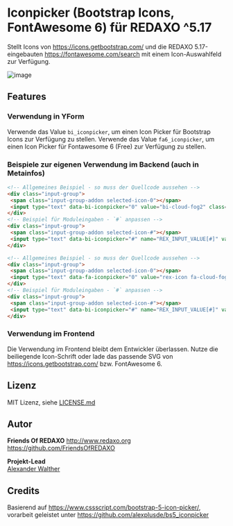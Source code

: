 # Iconpicker (Bootstrap Icons, FontAwesome 6) für REDAXO ^5.17

Stellt Icons von <https://icons.getbootstrap.com/> und die REDAXO 5.17-eingebauten <https://fontawesome.com/search> mit einem Icon-Auswahlfeld zur Verfügung.

![image](https://github.com/FriendsOfREDAXO/iconpicker/assets/3855487/c8360b9f-0a77-48e7-a7e9-02756c9fb9a4)

## Features

### Verwendung in YForm

Verwende das Value `bi_iconpicker`, um einen Icon Picker für Bootstrap Icons zur Verfügung zu stellen.
Verwende das Value `fa6_iconpicker`, um einen Icon Picker für Fontawesome 6 (Free) zur Verfügung zu stellen.

### Beispiele zur eigenen Verwendung im Backend (auch in Metainfos)

```html
<!-- Allgemeines Beispiel - so muss der Quellcode aussehen -->
<div class="input-group">
 <span class="input-group-addon selected-icon-0"></span>
 <input type="text" data-bi-iconpicker="0" value="bi-cloud-fog2" class="form-control bi-iconpicker" />
</div>
<!-- Beispiel für Moduleingaben - `#` anpassen -->
<div class="input-group">
 <span class="input-group-addon selected-icon-#"></span>
 <input type="text" data-bi-iconpicker="#" name="REX_INPUT_VALUE[#]" value="REX_VALUE[#]" class="form-control bi-iconpicker" />
</div>
```
```html
<!-- Allgemeines Beispiel - so muss der Quellcode aussehen -->
<div class="input-group">
 <span class="input-group-addon selected-icon-0"></span>
 <input type="text" data-fa-iconpicker="0" value="rex-icon fa-cloud-fog2" class="form-control fa6-iconpicker" />
</div>
<!-- Beispiel für Moduleingaben - `#` anpassen -->
<div class="input-group">
 <span class="input-group-addon selected-icon-#"></span>
 <input type="text" data-bi-iconpicker="#" name="REX_INPUT_VALUE[#]" value="REX_VALUE[#]" class="form-control fa6-iconpicker" />
</div>
```

### Verwendung im Frontend

Die Verwendung im Frontend bleibt dem Entwickler überlassen. Nutze die beiliegende Icon-Schrift oder lade das passende SVG von <https://icons.getbootstrap.com/> bzw. FontAwesome 6.

## Lizenz

MIT Lizenz, siehe [LICENSE.md](https://github.com/friendsofredaxo/iconpicker/blob/master/LICENSE.md)  

## Autor

**Friends Of REDAXO**
http://www.redaxo.org
https://github.com/FriendsOfREDAXO


**Projekt-Lead**  
[Alexander Walther](https://github.com/alexplusde)

## Credits

Basierend auf <https://www.cssscript.com/bootstrap-5-icon-picker/>, vorarbeit geleistet unter <https://github.com/alexplusde/bs5_iconpicker>
